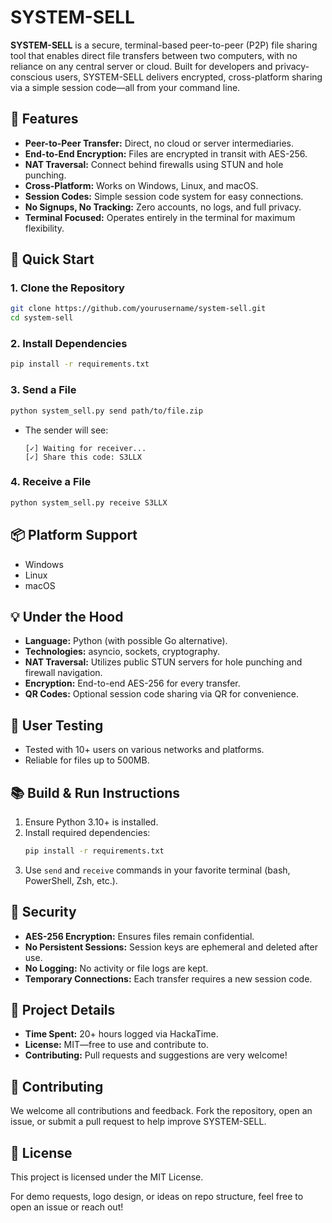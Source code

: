 # SYSTEM-SELL

**SYSTEM-SELL** is a secure, terminal-based peer-to-peer (P2P) file sharing tool that enables direct file transfers between two computers, with no reliance on any central server or cloud. Built for developers and privacy-conscious users, SYSTEM-SELL delivers encrypted, cross-platform sharing via a simple session code—all from your command line.

## 🌟 Features

- **Peer-to-Peer Transfer:** Direct, no cloud or server intermediaries.
- **End-to-End Encryption:** Files are encrypted in transit with AES-256.
- **NAT Traversal:** Connect behind firewalls using STUN and hole punching.
- **Cross-Platform:** Works on Windows, Linux, and macOS.
- **Session Codes:** Simple session code system for easy connections.
- **No Signups, No Tracking:** Zero accounts, no logs, and full privacy.
- **Terminal Focused:** Operates entirely in the terminal for maximum flexibility.

## 🚀 Quick Start

### 1. Clone the Repository

```bash
git clone https://github.com/yourusername/system-sell.git
cd system-sell
```

### 2. Install Dependencies

```bash
pip install -r requirements.txt
```

### 3. Send a File

```bash
python system_sell.py send path/to/file.zip
```

- The sender will see:
  ```
  [✓] Waiting for receiver...
  [✓] Share this code: S3LLX
  ```

### 4. Receive a File

```bash
python system_sell.py receive S3LLX
```

## 📦 Platform Support

- Windows
- Linux
- macOS

## 💡 Under the Hood

- **Language:** Python (with possible Go alternative).
- **Technologies:** asyncio, sockets, cryptography.
- **NAT Traversal:** Utilizes public STUN servers for hole punching and firewall navigation.
- **Encryption:** End-to-end AES-256 for every transfer.
- **QR Codes:** Optional session code sharing via QR for convenience.

## 👥 User Testing

- Tested with 10+ users on various networks and platforms.
- Reliable for files up to 500MB.

## 📚 Build & Run Instructions

1. Ensure Python 3.10+ is installed.
2. Install required dependencies:
   ```bash
   pip install -r requirements.txt
   ```
3. Use `send` and `receive` commands in your favorite terminal (bash, PowerShell, Zsh, etc.).

## 🔐 Security

- **AES-256 Encryption:** Ensures files remain confidential.
- **No Persistent Sessions:** Session keys are ephemeral and deleted after use.
- **No Logging:** No activity or file logs are kept.
- **Temporary Connections:** Each transfer requires a new session code.

## 🧠 Project Details

- **Time Spent:** 20+ hours logged via HackaTime.
- **License:** MIT—free to use and contribute to.
- **Contributing:** Pull requests and suggestions are very welcome!

## 🤝 Contributing

We welcome all contributions and feedback. Fork the repository, open an issue, or submit a pull request to help improve SYSTEM-SELL.

## 📄 License

This project is licensed under the MIT License.

For demo requests, logo design, or ideas on repo structure, feel free to open an issue or reach out!